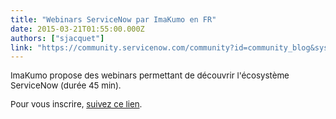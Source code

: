 ```yaml
---
title: "Webinars ServiceNow par ImaKumo en FR"
date: 2015-03-21T01:55:00.000Z
authors: ["sjacquet"]
link: "https://community.servicenow.com/community?id=community_blog&sys_id=a28c2ae1dbd0dbc01dcaf3231f961976"
---
```

<p style="font-size: 13.3333330154419px;">ImaKumo propose des webinars permettant de découvrir l'écosystème ServiceNow (durée 45 min).</p><p style="font-size: 13.3333330154419px;">Pour vous inscrire, <a title="w.imakumo.fr/webinars-servicenow-bomgar-1-semestre-2015/" href="http://www.imakumo.fr/webinars-servicenow-bomgar-1-semestre-2015/">suivez ce lien</a>.</p>
